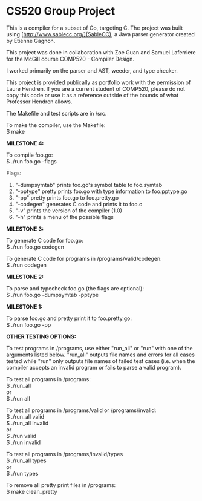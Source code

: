# CS520 Group Project

This is a compiler for a subset of Go, targeting C. The project was built using [http://www.sablecc.org/](SableCC), a Java parser generator created by Etienne Gagnon.

This project was done in collaboration with Zoe Guan and Samuel Laferriere for the McGill course COMP520 - Compiler Design.

I worked primarily on the parser and AST, weeder, and type checker.

This project is provided publically as portfolio work with the permission of Laure Hendren. If you are a current student of COMP520, please do not copy this code or use it as a reference outside of the bounds of what Professor Hendren allows.
  
The Makefile and test scripts are in /src.  
  
To make the compiler, use the Makefile:  
$ make  
  
**MILESTONE 4:**  
  
To compile foo.go:  
$ ./run foo.go -flags  
  
Flags:  
1) "-dumpsymtab" prints foo.go's symbol table to foo.symtab  
2) "-pptype" pretty prints foo.go with type information to foo.pptype.go  
3) "-pp" pretty prints foo.go to foo.pretty.go  
4) "-codegen" generates C code and prints it to foo.c  
5) "-v" prints the version of the compiler (1.0)  
6) "-h" prints a menu of the possible flags  
  
**MILESTONE 3:**  
  
To generate C code for foo.go:  
$ ./run foo.go codegen  
  
To generate C code for programs in /programs/valid/codegen:  
$ ./run codegen  
  
**MILESTONE 2:**  
  
To parse and typecheck foo.go (the flags are optional):  
$ ./run foo.go -dumpsymtab -pptype  
  
**MILESTONE 1:**  
  
To parse foo.go and pretty print it to foo.pretty.go:  
$ ./run foo.go -pp  
  
**OTHER TESTING OPTIONS:**  
  
To test programs in /programs, use either "run_all" or "run" with one of the arguments listed below. "run_all" outputs file names and errors for all cases tested while "run" only outputs file names of failed test cases (i.e. when the compiler accepts an invalid program or fails to parse a valid program).  
  
To test all programs in /programs:  
$ ./run_all  
or  
$ ./run all  
  
To test all programs in /programs/valid or /programs/invalid:  
$ ./run_all valid  
$ ./run_all invalid  
or  
$ ./run valid  
$ ./run invalid  
  
To test all programs in /programs/invalid/types  
$ ./run_all types  
or  
$ ./run types  
  
To remove all pretty print files in /programs:  
$ make clean_pretty  
